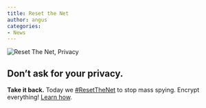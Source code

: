 ```yaml
---
title: Reset the Net
author: angus
categories:
- News
---
```

![Reset The Net, Privacy](/assets/images/ResetTheNet.org.jpeg)
## Don’t ask for your privacy.
**Take it back.** Today we [#ResetTheNet](https://twitter.com/search?src=typd&q=%23ResetTheNet) to stop mass spying. Encrypt everything! [Learn how](https://www.resetthenet.org/).
